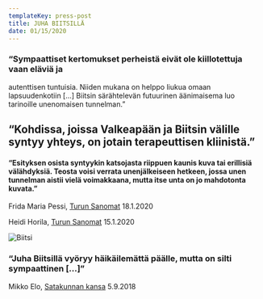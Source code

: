 ```yaml
---
templateKey: press-post
title: JUHA BIITSILLÄ
date: 01/15/2020
---
```

### “Sympaattiset kertomukset perheistä eivät ole kiillotettuja vaan eläviä ja
  autenttisen tuntuisia. Niiden mukana on helppo liukua omaan lapsuudenkotiin
  [...] Biitsin särähtelevän futuurinen äänimaisema luo tarinoille unenomaisen
  tunnelman.”


  ## “Kohdissa, joissa Valkeapään ja Biitsin välille syntyy yhteys, on jotain terapeuttisen kliinistä.”


  #### “Esityksen osista syntyykin katsojasta riippuen kaunis kuva tai erillisiä välähdyksiä. Teosta voisi verrata unenjälkeiseen hetkeen, jossa unen tunnelman aistii vielä voimakkaana, mutta itse unta on jo mahdotonta kuvata.”


  Frida Maria Pessi, [Turun Sanomat](https://www.ts.fi/kulttuuri/nayttamotaide/4832172/Arvostelu+Juha+Biitsilla+on+palapeli+jonka+osista+syntyy+joko+kaunis+kuva+tai+keko+toisiinsa+sopimattomia+kappaleita) 18.1.2020




  Heidi Horila, [Turun Sanomat](https://www.ts.fi/kulttuuri/nayttamotaide/4828367/Perheen+perintoa+pohditaan+aanen+ja+musiikin+keinoin+Tehdas+Teatterissa) 15.1.2020


  ![Biitsi](https://d1ddzfo1d7bgrb.cloudfront.net/satakunnankansa/200695046-800x_.jpg)

  ### “Juha Biitsillä vyöryy häikäilemättä päälle, mutta on silti sympaattinen [...]”


  Mikko Elo, [Satakunnan kansa](https://www.satakunnankansa.fi/kulttuuri/lainsuojattomat-arvio-juha-biitsilla-vyoryy-haikailematta-paalle-mutta-on-silti-sympaattinen-kertoessaan-pojan-ja-isan-hankalasta-suhteesta-201170764) 5.9.2018
